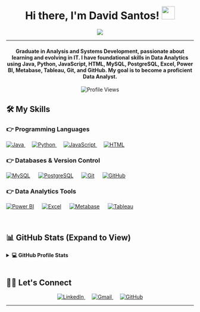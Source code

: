 <h1 align="center">Hi there, I'm David Santos! <img src="https://media.giphy.com/media/hvRJCLFzcasrR4ia7z/giphy.gif" width="35"></h1>

<p align="center">
  <a href="https://github.com/DenverCoder1/readme-typing-svg">
    <img src="https://readme-typing-svg.herokuapp.com?lines=Graduate+in+Analysis+and+Systems+Development;Constant+learner+and+aspiring+Data+Analyst;Data+skills+in+MySQL,+PostgreSQL,+PowerBI,+Metabase,+Tableau,+Excel&center=true&width=850&height=50&speed=80&pause=1500">
  </a>
</p>

<hr/>

<h4 align="center">Graduate in Analysis and Systems Development, passionate about learning and evolving in IT. I have foundational skills in Data Analytics using Java, Python, JavaScript, HTML, MySQL, PostgreSQL, Excel, Power BI, Metabase, Tableau, Git, and GitHub. My goal is to become a proficient Data Analyst.</h4>

<p align="center">
  <img src="https://komarev.com/ghpvc/?username=davidmsanto&label=Profile%20views&color=0e75b6&style=plastic" alt="Profile Views" />
</p>

## 🛠️ My Skills

### 👉 Programming Languages

<p align="left">
  <a href="https://www.java.com" target="_blank"> 
    <img alt="Java" src="https://img.shields.io/badge/Java-%23007396.svg?logo=java&logoColor=white">
  </a>
  &emsp;
  <a href="https://www.python.org" target="_blank"> 
    <img alt="Python" src="https://img.shields.io/badge/Python-%233776AB.svg?logo=python&logoColor=white">
  </a>
  &emsp;
  <a href="https://developer.mozilla.org/en-US/docs/Web/JavaScript" target="_blank"> 
    <img alt="JavaScript" src="https://img.shields.io/badge/JavaScript-%23F7DF1E.svg?logo=javascript&logoColor=black">
  </a>
  &emsp;
  <a href="https://developer.mozilla.org/en-US/docs/Web/HTML" target="_blank"> 
    <img alt="HTML" src="https://img.shields.io/badge/HTML-%23E34F26.svg?logo=html5&logoColor=white">
  </a>
</p>

### 👉 Databases & Version Control

<p align="left">
  <a href="https://www.mysql.com/"><img alt="MySQL" src="https://img.shields.io/badge/MySQL-%2300f.svg?style=flat&logo=mysql&logoColor=white"></a>
  &emsp;
  <a href="https://www.postgresql.org/"><img alt="PostgreSQL" src="https://img.shields.io/badge/PostgreSQL-%23336791.svg?style=flat&logo=postgresql&logoColor=white"></a>
  &emsp;
  <a href="https://git-scm.com/"><img alt="Git" src ="https://img.shields.io/badge/Git%20-%23F05033.svg?logo=git&logoColor=white"/></a>
  &emsp;
  <a href="https://github.com/"><img alt="GitHub" src="https://img.shields.io/badge/GitHub-%23181717.svg?logo=github&logoColor=white"></a>
</p>

### 👉 Data Analytics Tools

<p align="left">
  <a href="https://powerbi.microsoft.com/"><img alt="Power BI" src="https://img.shields.io/badge/PowerBI-%23F2C811.svg?style=flat&logo=powerbi&logoColor=black"></a>
  &emsp;
  <a href="https://www.microsoft.com/en-us/microsoft-365/excel"><img alt="Excel" src="https://img.shields.io/badge/Excel-%23217346.svg?style=flat&logo=microsoft-excel&logoColor=white"></a>
  &emsp;
  <a href="https://www.metabase.com/"><img alt="Metabase" src="https://img.shields.io/badge/Metabase-%23007396.svg?style=flat&logo=metabase&logoColor=white"></a>
  &emsp;
  <a href="https://www.tableau.com/"><img alt="Tableau" src="https://img.shields.io/badge/Tableau-%23E97627.svg?style=flat&logo=tableau&logoColor=white"></a>
</p>

<br/>

## 📊 GitHub Stats (Expand to View)

<details>
  <summary><b>💻 GitHub Profile Stats</b></summary>
  <br/>
  <p align="center">
    <a href="https://github.com/anuraghazra/github-readme-stats">
      <img alt="David's GitHub Stats" src="https://github-readme-stats.vercel.app/api?username=davidmsanto&show_icons=true&count_private=true&theme=algolia" height="192px"/>
    </a>
    <br/>
    <img src="https://github-readme-stats.vercel.app/api/top-langs/?username=davidmsanto&layout=compact&theme=algolia" alt="Top Languages" height="192px"/>
  </p>
</details>

<br/>

## 🙋‍♂️ Let's Connect

<p align="center">
  <a href="https://www.linkedin.com/in/david-mendon%C3%A7a-152533240">
    <img src="https://img.icons8.com/bubbles/50/000000/linkedin.png" alt="LinkedIn"/>
  </a>
  &emsp;
  <a href="mailto:davidms.profissional@gmail.com">
    <img src="https://img.icons8.com/bubbles/50/000000/gmail.png" alt="Gmail"/>
  </a>
  &emsp;
  <a href="https://github.com/davidmsanto">
    <img src="https://img.icons8.com/bubbles/50/000000/github.png" alt="GitHub"/>
  </a>
</p>

<hr/>
